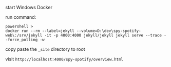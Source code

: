 start Windows Docker

run command:

```
powershell >
docker run --rm --label=jekyll --volume=D:\dev\spy-spotify-web\:/srv/jekyll -it -p 4000:4000 jekyll/jekyll jekyll serve --trace --force_polling -w
```

copy paste the `_site` directory to root

visit `http://localhost:4000/spy-spotify/overview.html`
